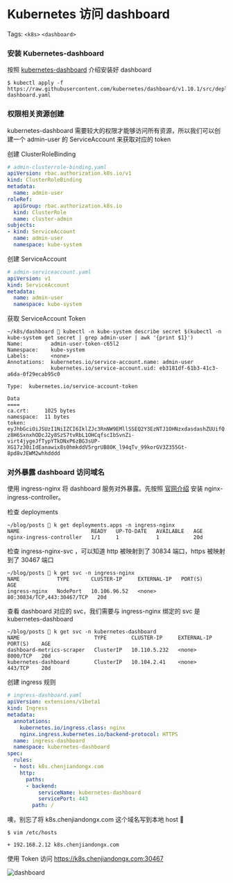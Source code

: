 # Kubernetes 访问 dashboard

Tags: `<k8s>` `<dashboard>` 

### 安装 Kubernetes-dashboard
按照 [kubernetes-dashboard](https://github.com/kubernetes/dashboard) 介绍安装好 dashboard
```shell
$ kubectl apply -f https://raw.githubusercontent.com/kubernetes/dashboard/v1.10.1/src/deploy/recommended/kubernetes-dashboard.yaml
```

### 权限相关资源创建
kubernetes-dashboard 需要较大的权限才能够访问所有资源，所以我们可以创建一个 admin-user 的 ServiceAccount 来获取对应的 token

创建 ClusterRoleBinding
```yaml
# admin-clusterrole-binding.yaml
apiVersion: rbac.authorization.k8s.io/v1
kind: ClusterRoleBinding
metadata:
  name: admin-user
roleRef:
  apiGroup: rbac.authorization.k8s.io
  kind: ClusterRole
  name: cluster-admin
subjects:
- kind: ServiceAccount
  name: admin-user
  namespace: kube-system
```

创建 ServiceAccount
```yaml
# admin-serviceaccount.yaml
apiVersion: v1
kind: ServiceAccount
metadata:
  name: admin-user
  namespace: kube-system
```

获取 ServiceAccount Token 
```shell
~/k8s/dashboard 🐶 kubectl -n kube-system describe secret $(kubectl -n kube-system get secret | grep admin-user | awk '{print $1}')
Name:         admin-user-token-c65l2
Namespace:    kube-system
Labels:       <none>
Annotations:  kubernetes.io/service-account.name: admin-user
              kubernetes.io/service-account.uid: eb3181df-61b3-41c3-a6da-0f29ecab95c0

Type:  kubernetes.io/service-account-token

Data
====
ca.crt:     1025 bytes
namespace:  11 bytes
token:      eyJhbGciOiJSUzI1NiIZCI6IklZJc3RnNW9EMllSSEQ2Y3EzNTJ1OHNzxdasdashZUUifQ.eyJpc3MiOiJrdWJlcm5ldGVzL3NlcnZpY2VhY2NvdW50Iiwia3ViZXJuZXRlcy5pby9zZXJ2aWNlYWNjb3VudC9uYW1lc3BhY2UiOiJrdWJlLXN5c3RlbSIsImt1YmVybmV0ZXMuaW8vc2VydmljZWFjY291bnQvc2VjcmV0Lm5hbWUiOiJhZG1pbi11c2VyLXRva2VuLWM2NWwyIiwia3ViZXJuZXRlcy5pby9zZXJ2aWNlYWNjb3VudC9zZXJ2aWNlLWFjY291bnQubmFtZSI6ImFkbWluLXVzZXIiLCJrdWJlcm5ldGVzLmlvL3NlcnZpY2VhY2NvdW50L3NlcnZpY2UtYWNjb3VudC51aWQiOiJlYjMxODFkZi02MWIzLTQxYzMtYTZkYS0wZjI5ZWNhYjk1YzAiLCJzdWIiOiJzeXN0ZW06c2VydmljZWFjY291bnQ6a3ViZS1zeXN0ZW06YWRtaW4tdXNlciJ9.HsYC2cZfRWm4Aatd98oHvk9aKGKKL_9QIT7zKVlWm6PcU0wKMIOo5hiqC_JLi2RgCg3xfgPUYKbJZtBIXJOVWEEJY8u5i7AK4tE1Rmks9jEbGIgi8QTeCfp3pCtMYk59e4PdJ4WHd36pQGKHdMQTcrHL_8DyrQHotd6eGFAue1pzjCI5l8n0j0j_Oa53pVLAtkL1hrb_O-z8H6SxnxhODcJ2y8SzS7tvRbL1OHCqfscIbSvnZi-virt4jygeJfTypYTkDNxP6zBG3sUP-XG17z30iIdEanawix8s0hmkddV5rgrUB8OK_l94qTv_99korGV3Z355Gt-8pd8vJEWM2whhdddd
```

### 对外暴露 dashboard 访问域名
使用 ingress-nginx 将 dashboard 服务对外暴露。先按照 [官网介绍](https://github.com/kubernetes/ingress-nginx) 安装 nginx-ingress-controller。

检查 deployments
```shell
~/blog/posts 🐶 k get deployments.apps -n ingress-nginx
NAME                       READY   UP-TO-DATE   AVAILABLE   AGE
nginx-ingress-controller   1/1     1            1           20d
```

检查 ingress-nginx-svc ，可以知道 http 被映射到了 30834 端口，https 被映射到了 30467 端口
```shell
~/blog/posts 🐶 k get svc -n ingress-nginx
NAME            TYPE       CLUSTER-IP     EXTERNAL-IP   PORT(S)                      AGE
ingress-nginx   NodePort   10.106.96.52   <none>        80:30834/TCP,443:30467/TCP   20d
```

查看 dashboard 对应的 svc，我们需要与 ingress-nginx 绑定的 svc 是 kubernetes-dashboard
```shell
~/blog/posts 🐶 k get svc -n kubernetes-dashboard
NAME                        TYPE        CLUSTER-IP     EXTERNAL-IP   PORT(S)    AGE
dashboard-metrics-scraper   ClusterIP   10.110.5.232   <none>        8000/TCP   20d
kubernetes-dashboard        ClusterIP   10.104.2.41    <none>        443/TCP    20d
```

创建 ingress 规则
```yaml
# ingress-dashboard.yaml
apiVersion: extensions/v1beta1
kind: Ingress
metadata:
  annotations:
    kubernetes.io/ingress.class: nginx
    nginx.ingress.kubernetes.io/backend-protocol: HTTPS
  name: ingress-dashboard
  namespace: kubernetes-dashboard
spec:
  rules:
  - host: k8s.chenjiandongx.com
    http:
      paths:
      - backend:
          serviceName: kubernetes-dashboard
          servicePort: 443
        path: /
```

噢，别忘了将 k8s.chenjiandongx.com 这个域名写到本地 host 🐶
```shell
$ vim /etc/hosts

+ 192.168.2.12 k8s.chenjiandongx.com
```

使用 Token 访问 https://k8s.chenjiandongx.com:30467

![dashboard](https://user-images.githubusercontent.com/19553554/69475533-4a2a4480-0e09-11ea-8bfe-52478e17d551.png)

